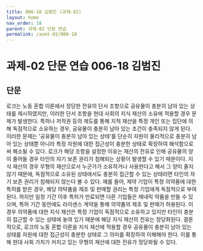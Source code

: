 ```yaml
---
title: 006-18 김범진 (과제-02)
layout: home
nav_order: 18
parent: 과제-02 단문 연습
permalink: /asmt-02/006-18
---
```


# 과제-02 단문 연습 006-18 김범진 

## 단문

로크는 노동 혼합 이론에서 정당한 전유의 단서 조항으로 공유물이 충분히 남아 있는 상태를 제시하였지만, 이러한 단서 조항을 현대 사회의 지식 재산의 소유에 적용할 경우 문제가 발생한다. 특허나 저작권 등의 제도를 통해 지적 재산을 특정 개인 또는 집단에 의해 독점적으로 소유하는 경우, 공유물이 충분히 남아 있는 조건이 충족되지 않게 된다. 이러한 문제는 '공유물이 충분히 남아 있는 상태'를 단순히 자원이 물리적으로 충분히 남아 있는 상태뿐 아니라 특정 자원에 대한 접근성이 충분한 상태로 확장하여 해석함으로써 해소될 수 있다. 로크가 해당 조항을 설정한 이유는 재산의 전유로 인해 공유물의 양이 줄어들 경우 타인의 자기 보존 권리가 침해되는 상황이 발생할 수 있기 때문이다. 지식 재산의 경우 무형의 재산으로서 누군가가 소유하거나 사용한다고 해서 그 양이 줄지 않기 때문에, 독점적으로 소유된 상태에서도 충분히 접근할 수 있는 상태라면 타인의 자기 보존 권리가 침해되지 않는다 볼 수 있다. 예를 들어, 제약 기업이 특정 의약품에 대한 특허를 받은 경우, 해당 의탹품을 제조 및 판매할 권리는 특정 기업에게 독점적으로 부여된다. 하지만 일정 기간 이후 특허가 만료되면 다른 기업들은 제네릭 약품을 만들 수 있으며, 특허 기간 동안에도 라이센스 계약을 통해 의약품의 제조 및 판매가 허용된다. 이 경우 의약품에 대한 지식 재산은 특정 기업이 독점적으로 소유하고 있지만 타인이 충분히 접근할 수 있는 상태에 놓여 있기 때문에 해당 지식 재산의 전유는 정당화된다. 결론적으로, 로크의 노동 혼합 이론을 지식 재산에 적용할 경우 공유물이 충분히 남아 있는 상태를 자원에 대한 접근성이 충분한 상태로 그 의미를 확장하여 이해해야 한다. 이를 통해 현대 사회 가치가 커지고 있는 무형의 재산에 대한 전유가 정당화될 수 있다. 

